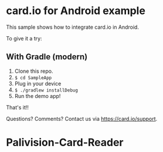 card.io for Android example
===========================

This sample shows how to integrate card.io in Android.

To give it a try:

## With Gradle (modern)

1. Clone this repo.
2. `$ cd SampleApp`
3. Plug in your device
4. `$ ./gradlew installDebug`
5. Run the demo app!


That's it!!

Questions? Comments? Contact us via https://card.io/support.
# Palivision-Card-Reader
